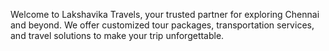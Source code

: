 Welcome to Lakshavika Travels, your trusted partner for exploring Chennai and beyond. We offer customized tour packages, transportation services, and travel solutions to make your trip unforgettable.
